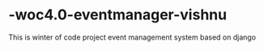 # -woc4.0-eventmanager-vishnu
This is winter of code project event management system based on django
